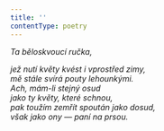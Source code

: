 ```yaml
---
title: ''
contentType: poetry
---
```


<section>

_Ta běloskvoucí ručka,_

_jež nutí květy kvést i vprostřed zimy,  
mě stále svírá pouty lehounkými.  
Ach, mám-li stejný osud  
jako ty květy, které schnou,  
pak toužím zemřít spoután jako dosud,  
však jako ony — paní na prsou._

</section>
